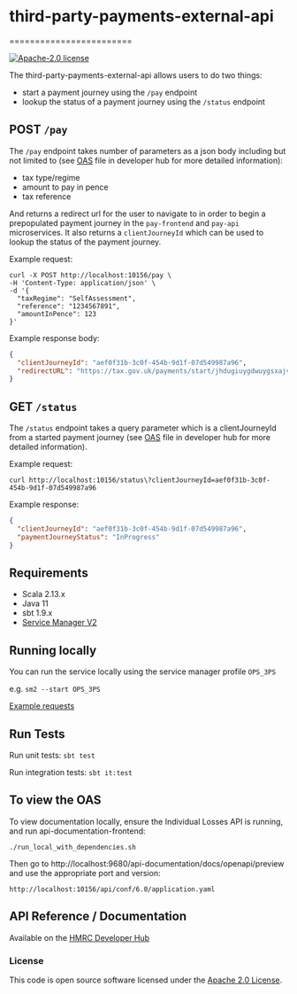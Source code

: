 
# third-party-payments-external-api
========================

[![Apache-2.0 license](http://img.shields.io/badge/license-Apache-blue.svg)](http://www.apache.org/licenses/LICENSE-2.0.html)

The third-party-payments-external-api allows users to do two things:
* start a payment journey using the `/pay` endpoint
* lookup the status of a payment journey using the `/status` endpoint

## POST `/pay`
The `/pay` endpoint takes number of parameters as a json body including but not limited to (see [OAS](https://developer.service.hmrc.gov.uk/api-documentation/docs/api/service/third-party-payments-external-api/1.0) file in developer hub for more detailed information):
* tax type/regime
* amount to pay in pence
* tax reference

And returns a redirect url for the user to navigate to in order to begin a prepopulated payment journey in the `pay-frontend` and `pay-api` microservices. 
It also returns a `clientJourneyId` which can be used to lookup the status of the payment journey.

Example request:
```
curl -X POST http://localhost:10156/pay \
-H 'Content-Type: application/json' \
-d '{
  "taxRegime": "SelfAssessment",
  "reference": "1234567891",
  "amountInPence": 123
}'
```

Example response body:
```json
{
  "clientJourneyId": "aef0f31b-3c0f-454b-9d1f-07d549987a96",
  "redirectURL": "https://tax.gov.uk/payments/start/jhdugiuygdwuygsxajvbh"
}
```

## GET `/status`
The `/status` endpoint takes a query parameter which is a clientJourneyId from a started payment journey (see [OAS](https://developer.service.hmrc.gov.uk/api-documentation/docs/api/service/third-party-payments-external-api/1.0) file in developer hub for more detailed information).

Example request:
```
curl http://localhost:10156/status\?clientJourneyId=aef0f31b-3c0f-454b-9d1f-07d549987a96
```

Example response:
```json
{
  "clientJourneyId": "aef0f31b-3c0f-454b-9d1f-07d549987a96",
  "paymentJourneyStatus": "InProgress"
}
```

## Requirements

- Scala 2.13.x
- Java 11
- sbt 1.9.x
- [Service Manager V2](https://github.com/hmrc/sm2)

## Running locally

You can run the service locally using the service manager profile `OPS_3PS`

e.g. `sm2 --start OPS_3PS`

[Example requests](https://github.com/hmrc/third-party-payments-external-api/tree/main/api-calls)

## Run Tests

Run unit tests: `sbt test`

Run integration tests: `sbt it:test`

## To view the OAS

To view documentation locally, ensure the Individual Losses API is running, and run api-documentation-frontend:

```
./run_local_with_dependencies.sh
```

Then go to http://localhost:9680/api-documentation/docs/openapi/preview and use the appropriate port and version:

```
http://localhost:10156/api/conf/6.0/application.yaml
```

## API Reference / Documentation

Available on the [HMRC Developer Hub](https://developer.service.hmrc.gov.uk/api-documentation/docs/api/service/third-party-payments-external-api/1.0)

### License

This code is open source software licensed under the [Apache 2.0 License]("http://www.apache.org/licenses/LICENSE-2.0.html").
